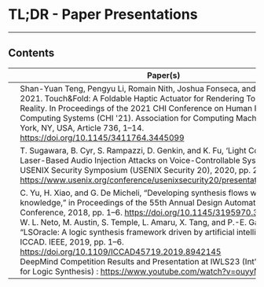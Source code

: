 # TL;DR - Paper Presentations

---

## Contents

| | Paper(s) | Presentation |
|---|---|---|
||Shan-Yuan Teng, Pengyu Li, Romain Nith, Joshua Fonseca, and Pedro Lopes. 2021. Touch&amp;Fold: A Foldable Haptic Actuator for Rendering Touch in Mixed Reality. In Proceedings of the 2021 CHI Conference on Human Factors in Computing Systems (CHI '21). Association for Computing Machinery, New York, NY, USA, Article 736, 1–14. https://doi.org/10.1145/3411764.3445099 ||
||T. Sugawara, B. Cyr, S. Rampazzi, D. Genkin, and K. Fu, ‘Light Commands: Laser-Based Audio Injection Attacks on Voice-Controllable Systems’, in 29th USENIX Security Symposium (USENIX Security 20), 2020, pp. 2631–2648. https://www.usenix.org/conference/usenixsecurity20/presentation/sugawara||
||C. Yu, H. Xiao, and G. De Micheli, “Developing synthesis flows without human knowledge,” in Proceedings of the 55th Annual Design Automation Conference, 2018, pp. 1–6. https://doi.org/10.1145/3195970.3196026 <br> W. L. Neto, M. Austin, S. Temple, L. Amaru, X. Tang, and P.-E. Gaillardon, “LSOracle: A logic synthesis framework driven by artificial intelligence,” in ICCAD. IEEE, 2019, pp. 1–6. https://doi.org/10.1109/ICCAD45719.2019.8942145 <br> DeepMind Competition Results and Presentation at IWLS23 (Int’l Workshop for Logic Synthesis) : https://www.youtube.com/watch?v=ouyyM2hQxbo ||

